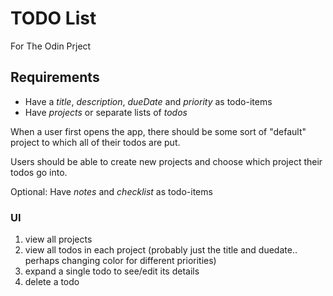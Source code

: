 # TODO List

For The Odin Prject

## Requirements

- Have a *title*, *description*, *dueDate* and *priority* as todo-items
- Have *projects* or separate lists of *todos*

When a user first opens the app, there should be some sort of "default" project to which all of their todos are put.

Users should be able to create new projects and choose which project their todos go into.

Optional: Have *notes* and *checklist* as todo-items

### UI

1. view all projects
2. view all todos in each project (probably just the title and duedate.. perhaps changing color for different priorities)
3. expand a single todo to see/edit its details
4. delete a todo